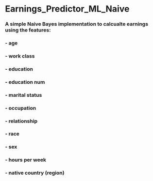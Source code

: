 # Earnings_Predictor_ML_Naive
### A simple Naive Bayes implementation to calcualte earnings using the features:
### - age	
### - work class	
### - education	
### - education num	
### - marital status	
### - occupation	
### - relationship	
### - race	
### - sex	
### - hours per week	
### - native country (region)
